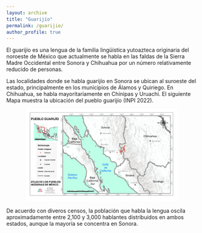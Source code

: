 ```yaml
---
layout: archive
title: "Guarijío"
permalink: /guarijio/
author_profile: true
---
```


El guarijío es una lengua de la familia lingüística yutoazteca originaria del noroeste de México que actualmente se habla en las faldas de la Sierra Madre Occidental entre Sonora y Chihuahua por un número relativamente reducido de personas.

Las localidades donde se habla guarijío en Sonora se ubican al suroeste del estado, principalmente en los municipios de Álamos y Quiriego. En Chihuahua, se habla mayoritariamente en Chínipas y Uruachi. El siguiente Mapa muestra la ubicación del pueblo guarijío (INPI 2022).


<figure style="text-align: center;">
  <img src="/images/ubicacion-guarijio-inpi2022.jpeg" alt="Ubicación del pueblo guarijío" width="400">
</figure>

De acuerdo con diveros censos, la población que habla la lengua oscila aproximadamente entre 2,100 y 3,000 hablantes distribuidos en ambos estados, aunque la mayoría se concentra en Sonora.

